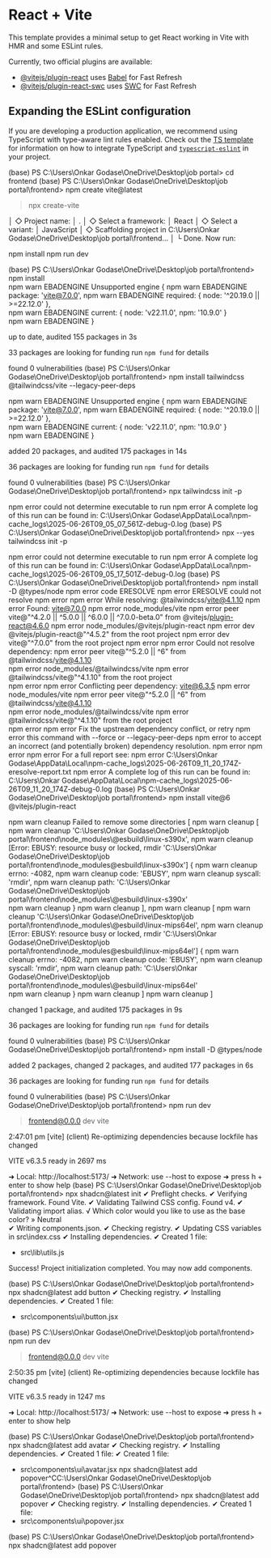 # React + Vite

This template provides a minimal setup to get React working in Vite with HMR and some ESLint rules.

Currently, two official plugins are available:

- [@vitejs/plugin-react](https://github.com/vitejs/vite-plugin-react/blob/main/packages/plugin-react) uses [Babel](https://babeljs.io/) for Fast Refresh
- [@vitejs/plugin-react-swc](https://github.com/vitejs/vite-plugin-react/blob/main/packages/plugin-react-swc) uses [SWC](https://swc.rs/) for Fast Refresh

## Expanding the ESLint configuration

If you are developing a production application, we recommend using TypeScript with type-aware lint rules enabled. Check out the [TS template](https://github.com/vitejs/vite/tree/main/packages/create-vite/template-react-ts) for information on how to integrate TypeScript and [`typescript-eslint`](https://typescript-eslint.io) in your project.
























(base) PS C:\Users\Onkar Godase\OneDrive\Desktop\job portal> cd frontend
(base) PS C:\Users\Onkar Godase\OneDrive\Desktop\job portal\frontend> npm create vite@latest

> npx
> create-vite

│
◇  Project name:
│  .
│
◇  Select a framework:
│  React
│
◇  Select a variant:
│  JavaScript
│
◇  Scaffolding project in C:\Users\Onkar Godase\OneDrive\Desktop\job portal\frontend...
│
└  Done. Now run:

  npm install
  npm run dev

(base) PS C:\Users\Onkar Godase\OneDrive\Desktop\job portal\frontend>
 npm install           
npm warn EBADENGINE Unsupported engine {
npm warn EBADENGINE   package: 'vite@7.0.0',
npm warn EBADENGINE   required: { node: '^20.19.0 || >=22.12.0' },   
npm warn EBADENGINE   current: { node: 'v22.11.0', npm: '10.9.0' }   
npm warn EBADENGINE }

up to date, audited 155 packages in 3s

33 packages are looking for funding
  run `npm fund` for details

found 0 vulnerabilities
(base) PS C:\Users\Onkar Godase\OneDrive\Desktop\job portal\frontend>
 npm install tailwindcss @tailwindcss/vite --legacy-peer-deps
>>
npm warn EBADENGINE Unsupported engine {
npm warn EBADENGINE   package: 'vite@7.0.0',
npm warn EBADENGINE   required: { node: '^20.19.0 || >=22.12.0' },   
npm warn EBADENGINE   current: { node: 'v22.11.0', npm: '10.9.0' }   
npm warn EBADENGINE }

added 20 packages, and audited 175 packages in 14s

36 packages are looking for funding
  run `npm fund` for details

found 0 vulnerabilities
(base) PS C:\Users\Onkar Godase\OneDrive\Desktop\job portal\frontend>
 npx tailwindcss init -p
>>
npm error could not determine executable to run
npm error A complete log of this run can be found in: C:\Users\Onkar Godase\AppData\Local\npm-cache\_logs\2025-06-26T09_05_07_561Z-debug-0.log
(base) PS C:\Users\Onkar Godase\OneDrive\Desktop\job portal\frontend>
 npx --yes tailwindcss init -p
>>
npm error could not determine executable to run
npm error A complete log of this run can be found in: C:\Users\Onkar Godase\AppData\Local\npm-cache\_logs\2025-06-26T09_05_17_501Z-debug-0.log
(base) PS C:\Users\Onkar Godase\OneDrive\Desktop\job portal\frontend>
 npm install -D @types/node
npm error code ERESOLVE
npm error ERESOLVE could not resolve
npm error
npm error While resolving: @tailwindcss/vite@4.1.10
npm error Found: vite@7.0.0
npm error node_modules/vite
npm error   peer vite@"^4.2.0 || ^5.0.0 || ^6.0.0 || ^7.0.0-beta.0" from @vitejs/plugin-react@4.6.0
npm error   node_modules/@vitejs/plugin-react
npm error     dev @vitejs/plugin-react@"^4.5.2" from the root project
npm error   dev vite@"^7.0.0" from the root project
npm error
npm error Could not resolve dependency:
npm error peer vite@"^5.2.0 || ^6" from @tailwindcss/vite@4.1.10     
npm error node_modules/@tailwindcss/vite
npm error   @tailwindcss/vite@"^4.1.10" from the root project        
npm error
npm error Conflicting peer dependency: vite@6.3.5
npm error node_modules/vite
npm error   peer vite@"^5.2.0 || ^6" from @tailwindcss/vite@4.1.10   
npm error   node_modules/@tailwindcss/vite
npm error     @tailwindcss/vite@"^4.1.10" from the root project      
npm error
npm error Fix the upstream dependency conflict, or retry
npm error this command with --force or --legacy-peer-deps
npm error to accept an incorrect (and potentially broken) dependency resolution.
npm error
npm error
npm error For a full report see:
npm error C:\Users\Onkar Godase\AppData\Local\npm-cache\_logs\2025-06-26T09_11_20_174Z-eresolve-report.txt
npm error A complete log of this run can be found in: C:\Users\Onkar Godase\AppData\Local\npm-cache\_logs\2025-06-26T09_11_20_174Z-debug-0.log
(base) PS C:\Users\Onkar Godase\OneDrive\Desktop\job portal\frontend>
 npm install vite@6 @vitejs/plugin-react
>>
npm warn cleanup Failed to remove some directories [
npm warn cleanup   [
npm warn cleanup     'C:\\Users\\Onkar Godase\\OneDrive\\Desktop\\job portal\\frontend\\node_modules\\@esbuild\\linux-s390x',
npm warn cleanup     [Error: EBUSY: resource busy or locked, rmdir 'C:\Users\Onkar Godase\OneDrive\Desktop\job portal\frontend\node_modules\@esbuild\linux-s390x'] {
npm warn cleanup       errno: -4082,
npm warn cleanup       code: 'EBUSY',
npm warn cleanup       syscall: 'rmdir',
npm warn cleanup       path: 'C:\\Users\\Onkar Godase\\OneDrive\\Desktop\\job portal\\frontend\\node_modules\\@esbuild\\linux-s390x'      
npm warn cleanup     }
npm warn cleanup   ],
npm warn cleanup   [
npm warn cleanup     'C:\\Users\\Onkar Godase\\OneDrive\\Desktop\\job portal\\frontend\\node_modules\\@esbuild\\linux-mips64el',
npm warn cleanup     [Error: EBUSY: resource busy or locked, rmdir 'C:\Users\Onkar Godase\OneDrive\Desktop\job portal\frontend\node_modules\@esbuild\linux-mips64el'] {
npm warn cleanup       errno: -4082,
npm warn cleanup       code: 'EBUSY',
npm warn cleanup       syscall: 'rmdir',
npm warn cleanup       path: 'C:\\Users\\Onkar Godase\\OneDrive\\Desktop\\job portal\\frontend\\node_modules\\@esbuild\\linux-mips64el'   
npm warn cleanup     }
npm warn cleanup   ]
npm warn cleanup ]

changed 1 package, and audited 175 packages in 9s

36 packages are looking for funding
  run `npm fund` for details

found 0 vulnerabilities
(base) PS C:\Users\Onkar Godase\OneDrive\Desktop\job portal\frontend>
 npm install -D @types/node

added 2 packages, changed 2 packages, and audited 177 packages in 6s 

36 packages are looking for funding
  run `npm fund` for details

found 0 vulnerabilities
(base) PS C:\Users\Onkar Godase\OneDrive\Desktop\job portal\frontend>
 npm run dev

> frontend@0.0.0 dev
> vite

2:47:01 pm [vite] (client) Re-optimizing dependencies because lockfile has changed

  VITE v6.3.5  ready in 2697 ms

  ➜  Local:   http://localhost:5173/
  ➜  Network: use --host to expose
  ➜  press h + enter to show help
(base) PS C:\Users\Onkar Godase\OneDrive\Desktop\job portal\frontend>
 npx shadcn@latest init
✔ Preflight checks.
✔ Verifying framework. Found Vite.
✔ Validating Tailwind CSS config. Found v4.
✔ Validating import alias.
√ Which color would you like to use as the base color? » Neutral     
✔ Writing components.json.
✔ Checking registry.
✔ Updating CSS variables in src\index.css
✔ Installing dependencies.
✔ Created 1 file:
  - src\lib\utils.js

Success! Project initialization completed.
You may now add components.

(base) PS C:\Users\Onkar Godase\OneDrive\Desktop\job portal\frontend>
 npx shadcn@latest add button
✔ Checking registry.
✔ Installing dependencies.
✔ Created 1 file:
  - src\components\ui\button.jsx

(base) PS C:\Users\Onkar Godase\OneDrive\Desktop\job portal\frontend>
 npm run dev                 

> frontend@0.0.0 dev
> vite

2:50:35 pm [vite] (client) Re-optimizing dependencies because lockfile has changed

  VITE v6.3.5  ready in 1247 ms

  ➜  Local:   http://localhost:5173/
  ➜  Network: use --host to expose
  ➜  press h + enter to show help










(base) PS C:\Users\Onkar Godase\OneDrive\Desktop\job portal\frontend> npx shadcn@latest add avatar
✔ Checking registry.
✔ Installing dependencies.
✔ Created 1 file:
✔ Created 1 file:
  - src\components\ui\avatar.jsx
                                                                      npx shadcn@latest add popover^CC:\Users\Onkar Godase\OneDrive\Desktop\job portal\frontend>
(base) PS C:\Users\Onkar Godase\OneDrive\Desktop\job portal\frontend> npx shadcn@latest add popover
✔ Checking registry.
✔ Installing dependencies.
✔ Created 1 file:
  - src\components\ui\popover.jsx

(base) PS C:\Users\Onkar Godase\OneDrive\Desktop\job portal\frontend> npx shadcn@latest add popover